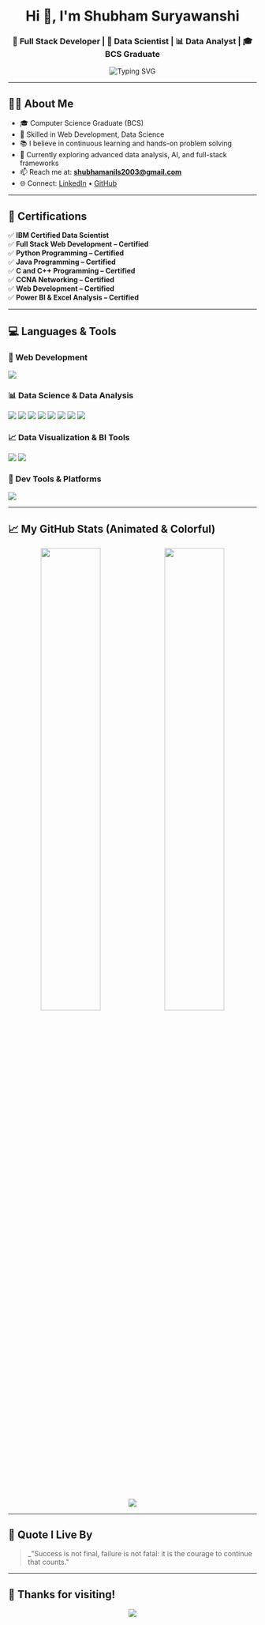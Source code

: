 <h1 align="center">Hi 👋, I'm Shubham Suryawanshi</h1>
<h3 align="center">🚀 Full Stack Developer | 🧠 Data Scientist | 📊 Data Analyst | 🎓 BCS Graduate</h3>

<p align="center">
  <img src="https://readme-typing-svg.herokuapp.com?font=Fira+Code&weight=500&size=22&duration=3000&pause=1000&color=3CE0F0&center=true&vCenter=true&multiline=true&width=600&lines=Tech+is+my+playground+🚀;Data+is+my+passion+📊;Web+is+my+canvas+🎨;Always+learning.+Always+building+💡" alt="Typing SVG" />
</p>

---

## 🙋‍♂️ About Me

- 🎓 Computer Science Graduate (BCS)
- 🔧 Skilled in Web Development, Data Science
- 📚 I believe in continuous learning and hands-on problem solving
- 🌱 Currently exploring advanced data analysis, AI, and full-stack frameworks
- 📫 Reach me at: **shubhamanils2003@gmail.com**
- 🌐 Connect: [LinkedIn](https://www.linkedin.com/in/shubhamsuryawanshi221) • [GitHub](https://github.com/shubhamSuryawanshi221)

---

## 🧠 Certifications

✅ **IBM Certified Data Scientist**  
✅ **Full Stack Web Development – Certified**  
✅ **Python Programming – Certified**  
✅ **Java Programming – Certified**  
✅ **C and C++ Programming – Certified**  
✅ **CCNA Networking – Certified**  
✅ **Web Development – Certified**  
✅ **Power BI & Excel Analysis – Certified**

---

## 💻 Languages & Tools

### 🚀 Web Development
<p align="left">
  <img src="https://skillicons.dev/icons?i=html,css,js,php,mysql,bootstrap" />
</p>

### 📊 Data Science & Data Analysis
<p align="left">
  <img src="https://skillicons.dev/icons?i=python" />
  <img src="https://img.shields.io/badge/Pandas-150458?style=flat-square&logo=pandas&logoColor=white"/>
  <img src="https://img.shields.io/badge/Numpy-013243?style=flat-square&logo=numpy&logoColor=white"/>
  <img src="https://img.shields.io/badge/Matplotlib-11557C?style=flat-square&logoColor=white"/>
  <img src="https://img.shields.io/badge/Seaborn-2D718B?style=flat-square&logoColor=white"/>
  <img src="https://img.shields.io/badge/Scikit Learn-F7931E?style=flat-square&logo=scikit-learn&logoColor=white"/>
  <img src="https://img.shields.io/badge/Jupyter-F37626?style=flat-square&logo=jupyter&logoColor=white"/>
  <img src="https://img.shields.io/badge/Google Colab-F9AB00?style=flat-square&logo=googlecolab&logoColor=white"/>
</p>

### 📈 Data Visualization & BI Tools
<p align="left">
  <img src="https://img.shields.io/badge/Power BI-F2C811?style=flat-square&logo=powerbi&logoColor=black"/>
  <img src="https://img.shields.io/badge/MS Excel-217346?style=flat-square&logo=microsoft-excel&logoColor=white"/>
</p>

### 🧰 Dev Tools & Platforms
<p align="left">
  <img src="https://skillicons.dev/icons?i=git,github,vscode,figma,canva" />
</p>

---

## 📈 My GitHub Stats (Animated & Colorful)

<p align="center">
  <img src="https://github-readme-stats.vercel.app/api?username=shubhamSuryawanshi221&show_icons=true&theme=gradient&rank_icon=github&include_all_commits=true&custom_title=GitHub+Stats" width="49%" />
  <img src="https://github-readme-streak-stats.herokuapp.com?user=shubhamSuryawanshi221&theme=highcontrast" width="49%" />
</p>

<p align="center">
  <img src="https://github-readme-activity-graph.cyclic.app/graph?username=shubhamSuryawanshi221&theme=react-dark&hide_border=true&radius=5" />
</p>

---

## 💬 Quote I Live By

> _"Success is not final, failure is not fatal: it is the courage to continue that counts."

---

## 🙏 Thanks for visiting!

<p align="center">
  <img src="https://komarev.com/ghpvc/?username=shubhamSuryawanshi221&label=Profile+Views&color=blueviolet&style=flat-square" />
</p>
